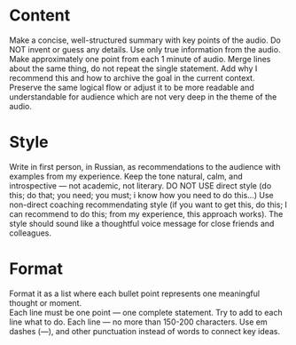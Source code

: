 <!--
# README

## REQUIREMENTS

1. Perplexity Pro with Deep Think or an analogue

## HOW TO USE

1. Download the audio from Telegram (web or desktop app)
2. Put the prompt and the audio to an input widow
3. Push the button
-->

# Content

Make a concise, well-structured summary with key points of the audio.
Do NOT invent or guess any details. Use only true information from the audio.  
Make approximately one point from each 1 minute of audio.
Merge lines about the same thing, do not repeat the single statement.
Add why I recommend this and how to archive the goal in the current context.
Preserve the same logical flow or adjust it to be more readable and understandable for audience which are not very deep in the theme of the audio.

# Style

Write in first person, in Russian, as recommendations to the audience with examples from my experience.
Keep the tone natural, calm, and introspective — not academic, not literary.
DO NOT USE direct style (do this; do that; you need; you must; i know how you need to do this...)
Use non-direct coaching recommendating style (if you want to get this, do this; I can recommend to do this; from my experience, this approach works).
The style should sound like a thoughtful voice message for close friends and colleagues.

# Format

Format it as a list where each bullet point represents one meaningful thought or moment.  
Each line must be one point — one complete statement.
Try to add to each line what to do.
Each line — no more than 150-200 characters.
Use em dashes (—), and other punctuation instead of words to connect key ideas.
